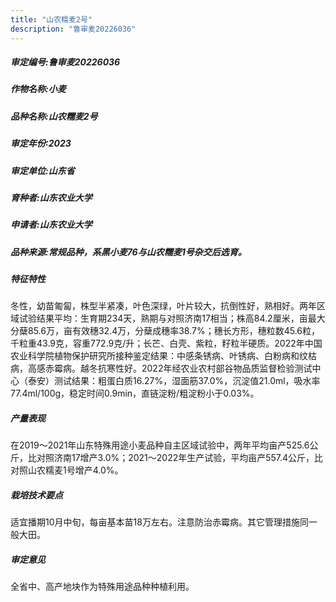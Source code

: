 ```yaml
---
title: "山农糯麦2号"
description: "鲁审麦20226036"
---
```

##### 审定编号:鲁审麦20226036

##### 作物名称:小麦

##### 品种名称:山农糯麦2号

##### 审定年份:2023

##### 审定单位:山东省

##### 育种者:山东农业大学

##### 申请者:山东农业大学

##### 品种来源:常规品种，系黑小麦76与山农糯麦1号杂交后选育。

##### 特征特性
冬性，幼苗匍匐，株型半紧凑，叶色深绿，叶片较大，抗倒性好，熟相好。两年区域试验结果平均：生育期234天，熟期与对照济南17相当；株高84.2厘米，亩最大分蘖85.6万，亩有效穗32.4万，分蘖成穗率38.7%；穗长方形，穗粒数45.6粒，千粒重43.9克，容重772.9克/升；长芒、白壳、紫粒，籽粒半硬质。2022年中国农业科学院植物保护研究所接种鉴定结果：中感条锈病、叶锈病、白粉病和纹枯病，高感赤霉病。越冬抗寒性好。2022年经农业农村部谷物品质监督检验测试中心（泰安）测试结果：粗蛋白质16.27%，湿面筋37.0%，沉淀值21.0ml，吸水率77.4ml/100g，稳定时间0.9min，直链淀粉/粗淀粉小于0.03%。

##### 产量表现
在2019～2021年山东特殊用途小麦品种自主区域试验中，两年平均亩产525.6公斤，比对照济南17增产3.0%；2021～2022年生产试验，平均亩产557.4公斤，比对照山农糯麦1号增产4.0%。

##### 栽培技术要点
适宜播期10月中旬，每亩基本苗18万左右。注意防治赤霉病。其它管理措施同一般大田。

##### 审定意见
全省中、高产地块作为特殊用途品种种植利用。

